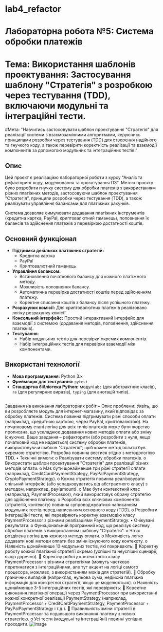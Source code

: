# lab4_refactor

# Лабораторна робота №5: Система обробки платежів


# Тема: Використання шаблонів проектування: Застосування шаблону "Стратегія" з розробкою через тестування (TDD), включаючи модульні та інтеграційні тести.

#Мета: "Навчитись застосовувати шаблон проектування "Стратегія" для реалізації системи з взаємозамінними алгоритмами, керуючись принципами розробки через тестування (TDD) для створення надійного та гнучкого коду, а також перевірити коректність реалізації та взаємодії компонентів за допомогою модульних та інтеграційних тестів."


## Опис

Цей проєкт є реалізацією лабораторної роботи з курсу "Аналіз та рефакторинг коду, моделювання та проєктування ПЗ". Метою проєкту було розробити гнучку систему для обробки платежів з використанням різних платіжних методів, застосовуючи шаблон проєктування "Стратегія", принципи розробки через тестування (TDD), а також реалізувати управління балансами для платіжних рахунків.

Система дозволяє симулювати додавання платіжних інструментів (кредитна картка, PayPal, криптовалютний гаманець), поповнення їх балансів та здійснення платежів з перевіркою достатності коштів.

## Основний функціонал

* **Підтримка декількох платіжних стратегій:**
    * Кредитна картка
    * PayPal
    * Криптовалютний гаманець
* **Управління балансом:**
    * Встановлення початкового балансу для кожного платіжного методу.
    * Можливість поповнення балансу.
    * Автоматична перевірка достатності коштів перед здійсненням платежу.
    * Коректне списання коштів з балансу після успішного платежу.
* **Розрахунок комісії:** Для криптовалютних платежів реалізовано логіку розрахунку комісії.
* **Консольний інтерфейс:** Простий інтерактивний інтерфейс для взаємодії з системою (додавання методів, поповнення, здійснення платежів).
* **Тестування:**
    * Набір модульних тестів для перевірки окремих компонентів.
    * Набір інтеграційних тестів для перевірки взаємодії між компонентами.

## Використані технології

* **Мова програмування:** Python 3.x
* **Фреймворк для тестування:** `pytest`
* **Стандартна бібліотека Python:** модулі `abc` (для абстрактних класів), `re` (для регулярних виразів), `typing` (для анотацій типів).

##
Завдання на виконання лабораторних робіт
•	Опис проблеми: Уявіть, що ви розробляєте модуль для інтернет-магазину, який відповідає за обробку платежів. Система повинна підтримувати різні способи оплати (наприклад, кредитною карткою, через PayPal, криптовалютою). На початковому етапі логіка для всіх типів платежів може бути жорстко прописана, що ускладнює додавання нових методів оплати або зміну існуючих. Ваше завдання – рефакторити (або розробити з нуля, якщо початковий код не надається) систему обробки платежів, використовуючи шаблон "Стратегія", щоб кожен метод оплати був окремою стратегією. Розробка повинна вестися згідно з методологією TDD.
•	Технічні вимоги:
o	Реалізувати систему обробки платежів.
o	Використати шаблон проектування "Стратегія" для реалізації різних методів оплати.
o	Має бути щонайменше три різні стратегії оплати (наприклад, CreditCardPaymentStrategy, PayPalPaymentStrategy, CryptoPaymentStrategy).
o	Кожна стратегія повинна реалізовувати спільний інтерфейс (або успадковуватись від абстрактного класу) з методом, наприклад, pay(amount).
o	Має бути контекстний клас (наприклад, PaymentProcessor), який використовує обрану стратегію для здійснення платежу.
o	Розробка всіх ключових компонентів (стратегій, контексту) повинна супроводжуватися написанням модульних тестів перед написанням основного коду (TDD).
o	Розробити інтеграційні тести, які перевіряють коректну взаємодію класу PaymentProcessor з різними реалізаціями PaymentStrategy.
•	Очікувані результати:
o	Функціональний програмний код, що реалізує систему обробки платежів з використанням шаблону "Стратегія".
o	Чітко розділена логіка для кожного методу оплати.
o	Можливість легко додавати нові методи оплати без зміни існуючого коду контексту.
o	Наявність щонайменше 10 модульних тестів, які покривають: 
	Коректну роботу кожної платіжної стратегії окремо (успішні та неуспішні сценарії, якщо доречно).
	Коректну роботу контекстного класу PaymentProcessor з різними стратегіями (можуть частково перетинатися з інтеграційними, але тут акцент на логіці самого процесора, можливо, з використанням моків для стратегій).
	Обробку граничних випадків (наприклад, нульова сума, недійсна платіжна інформація для конкретної стратегії, якщо це моделюється).
o	Наявність щонайменше 3-5 інтеграційних тестів, які перевіряють: 
	Коректне виконання платіжної операції через PaymentProcessor при використанні кожної конкретної реалізації PaymentStrategy (наприклад, PaymentProcessor + CreditCardPaymentStrategy, PaymentProcessor + PayPalPaymentStrategy і т.д.).
	Правильність зміни стратегії в PaymentProcessor та подальшого виконання платежу з новою стратегією.
o	Усі тести (модульні та інтеграційні) повинні успішно проходити.
![image](https://github.com/user-attachments/assets/97c8c6a9-38db-4630-9f9b-cab65fec5777)

